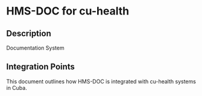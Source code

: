 # HMS-DOC for cu-health

## Description

Documentation System

## Integration Points

This document outlines how HMS-DOC is integrated with cu-health systems in Cuba.
